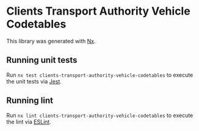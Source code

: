 # Clients Transport Authority Vehicle Codetables

This library was generated with [Nx](https://nx.dev).

## Running unit tests

Run `nx test clients-transport-authority-vehicle-codetables` to execute the unit tests via [Jest](https://jestjs.io).

## Running lint

Run `nx lint clients-transport-authority-vehicle-codetables` to execute the lint via [ESLint](https://eslint.org/).
